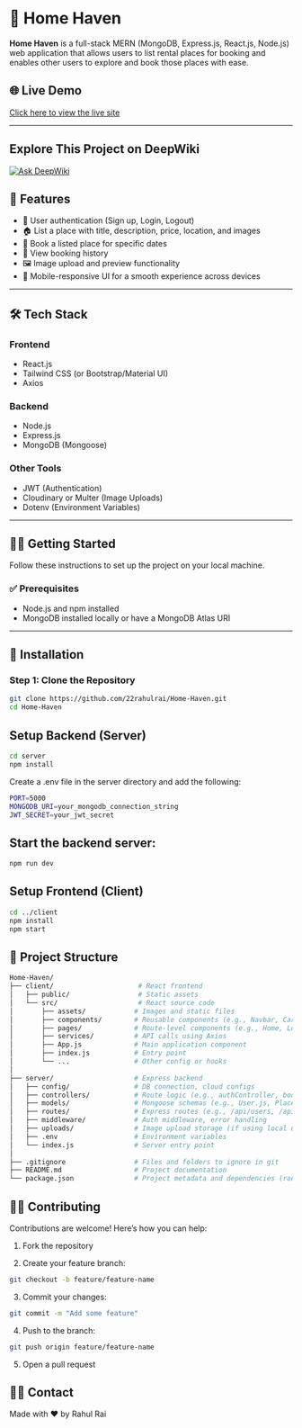 # 🏡 Home Haven

**Home Haven** is a full-stack MERN (MongoDB, Express.js, React.js, Node.js) web application that allows users to list rental places for booking and enables other users to explore and book those places with ease.

## 🌐 Live Demo

[Click here to view the live site](https://home-haven-nu.vercel.app/) <!-- Replace '#' with your live URL -->

---


## Explore This Project on DeepWiki
[![Ask DeepWiki](https://deepwiki.com/badge.svg)](https://deepwiki.com/22rahulrai/Home-Haven)


## 📌 Features

- 🔐 User authentication (Sign up, Login, Logout)
- 🏠 List a place with title, description, price, location, and images
- 📅 Book a listed place for specific dates
- 🧾 View booking history
- 🖼️ Image upload and preview functionality
- 🧭 Mobile-responsive UI for a smooth experience across devices

---

## 🛠️ Tech Stack

### Frontend
- React.js
- Tailwind CSS (or Bootstrap/Material UI)
- Axios

### Backend
- Node.js
- Express.js
- MongoDB (Mongoose)

### Other Tools
- JWT (Authentication)
- Cloudinary or Multer (Image Uploads)
- Dotenv (Environment Variables)

---

## 🧑‍💻 Getting Started

Follow these instructions to set up the project on your local machine.

### ✅ Prerequisites

- Node.js and npm installed
- MongoDB installed locally or have a MongoDB Atlas URI

---

## 🚀 Installation

### Step 1: Clone the Repository

```bash
git clone https://github.com/22rahulrai/Home-Haven.git
cd Home-Haven
```

## Setup Backend (Server)

```bash
cd server
npm install
```

Create a .env file in the server directory and add the following:

```bash
PORT=5000
MONGODB_URI=your_mongodb_connection_string
JWT_SECRET=your_jwt_secret
```

## Start the backend server:

```bash
npm run dev
```

## Setup Frontend (Client)

```bash
cd ../client
npm install
npm start
```

## 📁 Project Structure

```bash
Home-Haven/
├── client/                     # React frontend
│   ├── public/                 # Static assets
│   └── src/                    # React source code
│       ├── assets/            # Images and static files
│       ├── components/        # Reusable components (e.g., Navbar, Card)
│       ├── pages/             # Route-level components (e.g., Home, Login, Listing)
│       ├── services/          # API calls using Axios
│       ├── App.js             # Main application component
│       ├── index.js           # Entry point
│       └── ...                # Other config or hooks
│
├── server/                    # Express backend
│   ├── config/                # DB connection, cloud configs
│   ├── controllers/           # Route logic (e.g., authController, bookingController)
│   ├── models/                # Mongoose schemas (e.g., User.js, Place.js)
│   ├── routes/                # Express routes (e.g., /api/users, /api/places)
│   ├── middleware/            # Auth middleware, error handling
│   ├── uploads/               # Image upload storage (if using local uploads)
│   ├── .env                   # Environment variables
│   └── index.js               # Server entry point
│
├── .gitignore                 # Files and folders to ignore in git
├── README.md                  # Project documentation
└── package.json               # Project metadata and dependencies (root, optional if split)
```



## 👨‍💻 Contributing

Contributions are welcome! Here’s how you can help:

1. Fork the repository

2. Create your feature branch:
```bash
git checkout -b feature/feature-name
```
3. Commit your changes:
```bash
git commit -m "Add some feature"
```
4. Push to the branch:
```bash
git push origin feature/feature-name
```

5. Open a pull request

## 🙋‍♂️ Contact

Made with ❤️ by Rahul Rai

